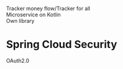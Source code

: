 Tracker money flow/Tracker for all  
Microservice on Kotlin  
Own library

# Spring Cloud Security
OAuth2.0